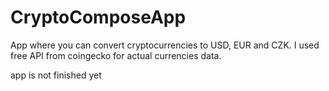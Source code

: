 # CryptoComposeApp

App where you can convert cryptocurrencies to USD, EUR and CZK. I used free API from coingecko for actual currencies data.

app is not finished yet
